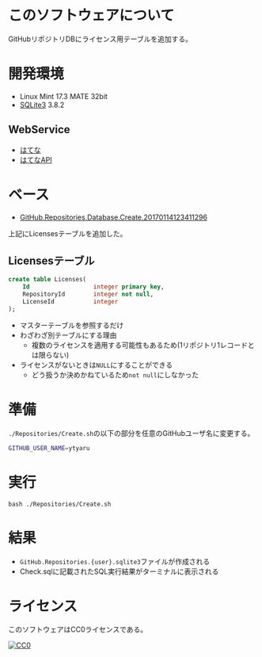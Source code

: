 ﻿# このソフトウェアについて

GitHubリポジトリDBにライセンス用テーブルを追加する。

# 開発環境

* Linux Mint 17.3 MATE 32bit
* [SQLite3](https://www.sqlite.org/index.html) 3.8.2

## WebService

* [はてな](http://www.hatena.ne.jp/)
* [はてなAPI](http://developer.hatena.ne.jp/)

# ベース

* [GitHub.Repositories.Database.Create.20170114123411296](https://github.com/ytyaru/GitHub.Repositories.Database.Create.20170114123411296)

上記にLicensesテーブルを追加した。

## Licensesテーブル

```sql
create table Licenses(
    Id                  integer primary key,
    RepositoryId        integer not null,
    LicenseId           integer
); 
```

* マスターテーブルを参照するだけ
* わざわざ別テーブルにする理由
    * 複数のライセンスを適用する可能性もあるため(1リポジトリ1レコードとは限らない)
* ライセンスがないときは`NULL`にすることができる
    * どう扱うか決めかねているため`not null`にしなかった

# 準備

`./Repositories/Create.sh`の以下の部分を任意のGitHubユーザ名に変更する。

```sh
GITHUB_USER_NAME=ytyaru
```

# 実行

```dosbatch
bash ./Repositories/Create.sh
```

# 結果

* `GitHub.Repositories.{user}.sqlite3`ファイルが作成される
* Check.sqlに記載されたSQL実行結果がターミナルに表示される

# ライセンス #

このソフトウェアはCC0ライセンスである。

[![CC0](http://i.creativecommons.org/p/zero/1.0/88x31.png "CC0")](http://creativecommons.org/publicdomain/zero/1.0/deed.ja)
